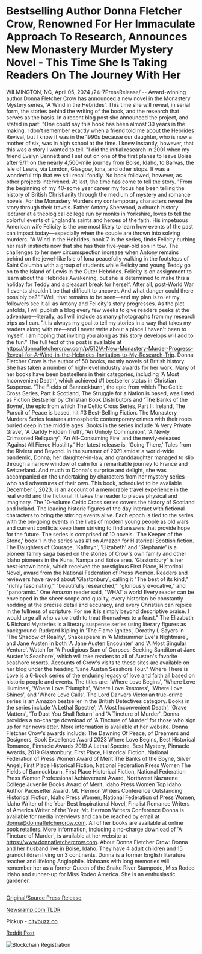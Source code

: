 # Bestselling Author Donna Fletcher Crow, Renowned For Her Immaculate Approach To Research, Announces New Monastery Murder Mystery Novel - This Time She Is Taking Readers On The Journey With Her

WILMINGTON, NC, April 05, 2024 /24-7PressRelease/ -- Award-winning author Donna Fletcher Crow has announced a new novel in the Monastery Mystery series, 'A Wind in the Hebrides'. This time she will reveal, in serial form, the stories behind the writing of the book, and the research that serves as the basis. In a recent blog post she announced the project, and stated in part:  "One could say this book has been almost 30 years in the making. I don't remember exactly when a friend told me about the Hebrides Revival, but I know it was in the 1990s because our daughter, who is now a mother of six, was in high school at the time. I knew instantly, however, that this was a story I wanted to tell.  "I did the initial research in 2001 when my friend Evelyn Bennett and I set out on one of the first planes to leave Boise after 9/11 on the nearly 4,500-mile journey from Boise, Idaho, to Barvas, the Isle of Lewis, via London, Glasgow, Iona, and other stops. It was a wonderful trip that we still recall fondly. No book followed, however, as other projects intervened. At last, the time has come to tell the story.  "From the beginning of my 40-some year career my focus has been telling the history of British Christianity through the medium of mystery and romance novels. For the Monastery Murders my contemporary characters reveal the story through their travels. Father Antony Sherwood, a church history lecturer at a theological college run by monks in Yorkshire, loves to tell the colorful events of England's saints and heroes of the faith. His impetuous American wife Felicity is the one most likely to learn how events of the past can impact today—especially when the couple are thrown into solving murders.  "A Wind in the Hebrides, book 7 in the series, finds Felicity curbing her rash instincts now that she has their five-year-old son in tow. The challenges to her new circumspection increase when Antony remains behind on the jewel-like Isle of Iona peacefully walking in the footsteps of Saint Columba with a group of students while Felicity and young Teddy go on to the Island of Lewis in the Outer Hebrides. Felicity is on assignment to learn about the Hebrides Awakening, but she is determined to make this a holiday for Teddy and a pleasant break for herself. After all, post-World War II events shouldn't be that difficult to uncover. And what danger could there possibly be?"  "Well, that remains to be seen—and my plan is to let my followers see it all as Antony and Felicity's story progresses. As the plot unfolds, I will publish a blog every few weeks to give readers peeks at the adventure—literally, as I will include as many photographs from my research trips as I can.  "It is always my goal to tell my stories in a way that takes my readers along with me—and I never write about a place I haven't been to myself. I am hoping that inviting you along as this story develops will add to the fun."  The full text of the post is available at https://donnafletchercrow.com/p/512/A-New-Monastery-Murder-Progress-Reveal-for-A-Wind-in-the-Hebrides-Invitation-to-My-Research-Trip.  Donna Fletcher Crow is the author of 50 books, mostly novels of British history. She has taken a number of high-level industry awards for her work. Many of her books have been bestsellers in their categories, including 'A Most Inconvenient Death', which achieved #1 bestseller status in Christian Suspense. 'The Fields of Bannockburn', the epic from which The Celtic Cross Series, Part I: Scotland, The Struggle for a Nation is based, was listed as Fiction Bestseller by Christian Book Distributors and 'The Banks of the Boyne', the epic from which The Celtic Cross Series, Part II: Ireland, The Pursuit of Peace is based, hit #3 Best-Selling Fiction.  The Monastery Murders Series features atmospheric contemporary crimes with their roots buried deep in the middle ages. Books in the series include 'A Very Private Grave', 'A Darkly Hidden Truth', 'An Unholy Communion', 'A Newly Crimsoned Reliquary', 'An All-Consuming Fire' and the newly-released 'Against All Fierce Hostility.'  Her latest release is, 'Going There,' Tales from the Riviera and Beyond. In the summer of 2021 amidst a world-wide pandemic, Donna, her daughter-in-law, and granddaughter managed to slip through a narrow window of calm for a remarkable journey to France and Switzerland. And much to Donna's surprise and delight, she was accompanied on the undertaking by characters from her mystery series—who had adventures of their own. This book, scheduled to be available December 1, 2023, is an account of a memorable travel experience in the real world and the fictional. It takes the reader to places physical and imaginary.  The 10-volume Celtic Cross series covers the history of Scotland and Ireland. The leading historic figures of the day interact with fictional characters to bring the stirring events alive. Each epoch is tied to the series with the on-going events in the lives of modern young people as old wars and current conflicts keep them striving to find answers that provide hope for the future. The series is comprised of 10 novels. 'The Keeper of the Stone,' book 1 in the series was #1 on Amazon for Historical Scottish fiction.  The Daughters of Courage, 'Kathryn', 'Elizabeth' and 'Stephanie' is a pioneer family saga based on the stories of Crow's own family and other Idaho pioneers in the Kuna, Nampa and Boise area.  'Glastonbury' is her best-known book, which received the prestigious First Place, Historical Novel, award from the National Federation of Press Women. Readers and reviewers have raved about 'Glastonbury', calling it "The best of its kind," "richly fascinating," "beautifully researched," "gloriously evocative," and "panoramic." One Amazon reader said, "WHAT a work! Every reader can be enveloped in the sheer scope and quality, every historian be constantly nodding at the precise detail and accuracy, and every Christian can rejoice in the fullness of scripture. For me it is simply beyond descriptive praise. I would urge all who value truth to treat themselves to a feast."  The Elizabeth & Richard Mysteries is a literary suspense series using literary figures as background: Rudyard Kipling in 'The Flame Ignites', Dorothy L Sayers in 'The Shadow of Reality', Shakespeare in 'A Midsummer Eve's Nightmare', and Jane Austen in both 'A Jane Austen Encounter' and 'A Most Singular Venture'. Watch for 'A Prodigious Sum of Corpses: Seeking Sanditon at Jane Austen's Seashore', which will take readers to all of Austen's favorite seashore resorts. Accounts of Crow's visits to these sites are available on her blog under the heading "Jane Austen Seashore Tour."  Where There is Love is a 6-book series of the enduring legacy of love and faith all based on historic people and events. The titles are: 'Where Love Begins', 'Where Love Illumines', 'Where Love Triumphs', 'Where Love Restores', 'Where Love Shines', and 'Where Love Calls'.  The Lord Danvers Victorian true-crime series is an Amazon bestseller in the British Detectives category. Books in the series include 'A Lethal Spectre', 'A Most Inconvenient Death', 'Grave Matters', 'To Dust You Shall Return' and 'A Tincture of Murder'. Donna provides a no-charge download of 'A Tincture of Murder' for those who sign up for her newsletter. More information is available at her website.  Donna Fletcher Crow's awards include:  The Dawning Of Peace, of Dreamers and Designers, Book Excellence Award 2023 Where Love Begins, Best Historical Romance, Pinnacle Awards 2019 A Lethal Spectre, Best Mystery, Pinnacle Awards, 2019 Glastonbury, First Place, Historical Fiction, National Federation of Press Women Award of Merit The Banks of the Boyne, Silver Angel; First Place Historical Fiction, National Federation Press Women The Fields of Bannockburn, First Place Historical Fiction, National Federation Press Women Professional Achievement Award, Northwest Nazarene College Juvenile Books Award of Merit, Idaho Press Women Top Idaho Author Pacesetter Award, Mt. Hermon Writers Conference Outstanding Historical Fiction, Idaho Press Women, National Federation of Press Women, Idaho Writer of the Year Best Inspirational Novel, Finalist Romance Writers of America Writer of the Year, Mt. Hermon Writers Conference  Donna is available for media interviews and can be reached by email at donna@donnafletchercrow.com. All of her books are available at online book retailers. More information, including a no-charge download of 'A Tincture of Murder', is available at her website at https://www.donnafletchercrow.com.  About Donna Fletcher Crow:  Donna and her husband live in Boise, Idaho. They have 4 adult children and 15 grandchildren living on 3 continents. Donna is a former English literature teacher and lifelong Anglophile. Idahoans with long memories will remember her as a former Queen of the Snake River Stampede, Miss Rodeo Idaho and runner-up for Miss Rodeo America. She is an enthusiastic gardener. 

---

[Original/Source Press Release](https://www.24-7pressrelease.com/press-release/509786/bestselling-author-donna-fletcher-crow-renowned-for-her-immaculate-approach-to-research-announces-new-monastery-murder-mystery-novel-this-time-she-is-taking-readers-on-the-journey-with-her)
                    

[Newsramp.com TLDR](https://newsramp.com/curated-news/award-winning-author-donna-fletcher-crow-announces-new-novel-in-monastery-mystery-series/77d619802d786d2840de01fa4f5cd81b) 


Pickup - [citybuzz.co](https://citybuzz.co/2024/04/05/bestselling-author-invites-readers-on-literary-journey)
 



[Reddit Post](https://www.reddit.com/r/BookNews/comments/1bwbuwg/awardwinning_author_donna_fletcher_crow_announces/) 



![Blockchain Registration](https://cdn.newsramp.app/24-7PressRelease/qrcode/244/5/taroNLjB.webp)